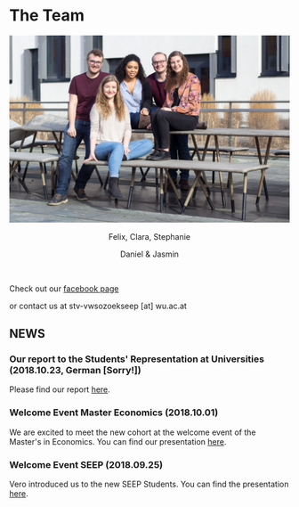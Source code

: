# The Team

![](team.jpg)
 
 <center> 
 
 Felix, Clara, Stephanie <br/>

 Daniel & Jasmin

</center>

<br>

Check out our [facebook page](https://www.facebook.com/vwsozoekseep/)

or contact us at stv-vwsozoekseep [at] wu.ac.at

## NEWS

### Our report to the Students' Representation at Universities (2018.10.23, German [Sorry!])

Please find our report [here](./uv_bericht_ws_18_19.pdf).

### Welcome Event Master Economics (2018.10.01)

We are excited to meet the new cohort at the welcome event of the Master's in Economics. You can find our presentation [here](./presi.pdf).

### Welcome Event SEEP (2018.09.25)

Vero introduced us to the new SEEP Students. You can find the presentation [here](./Presentation_welcome_seep_.pdf).
